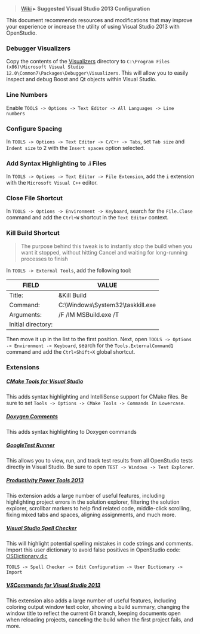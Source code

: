 > [Wiki](Home) ▸ **Suggested Visual Studio 2013 Configuration**

This document recommends resources and modifications that may improve your experience or increase the utility of using Visual Studio 2013 with OpenStudio.

### Debugger Visualizers
Copy the contents of the [Visualizers](https://github.com/NREL/OpenStudio/tree/DependencyUpdate/developer/msvc/Visualizers) directory to `C:\Program Files (x86)\Microsoft Visual Studio 12.0\Common7\Packages\Debugger\Visualizers`.  This will allow you to easily inspect and debug Boost and Qt objects within Visual Studio.

### Line Numbers
Enable `TOOLS -> Options -> Text Editor -> All Languages -> Line numbers`

### Configure Spacing
In `TOOLS -> Options -> Text Editor -> C/C++ -> Tabs`, set `Tab size` and `Indent size` to 2 with the `Insert spaces` option selected.

### Add Syntax Highlighting to .i Files
In `TOOLS -> Options -> Text Editor -> File Extension`, add the `i` extension with the `Microsoft Visual C++` editor.

### Close File Shortcut
In `TOOLS -> Options -> Environment -> Keyboard`, search for the `File.Close` command and add the `Ctrl+W` shortcut in the `Text Editor` context.

### Kill Build Shortcut
> The purpose behind this tweak is to instantly stop the build when you want it stopped, without hitting Cancel and waiting for long-running processes to finish

In `TOOLS -> External Tools`, add the following tool:

| FIELD              | VALUE                            |
|--------------------|----------------------------------|
| Title:             | &amp;Kill Build                  |
| Command:           | C:\Windows\System32\taskkill.exe |
| Arguments:         | /F /IM MSBuild.exe /T            |
| Initial directory: |                                  |

Then move it up in the list to the first position.  Next, open `TOOLS -> Options -> Environment -> Keyboard`, search for the `Tools.ExternalCommand1` command and add the `Ctrl+Shift+X` global shortcut.

### Extensions

##### [CMake Tools for Visual Studio](http://visualstudiogallery.msdn.microsoft.com/6d1586a9-1c98-4ac7-b54f-7615d5f9fbc7)
This adds syntax highlighting and IntelliSense support for CMake files.  Be sure to set `Tools -> Options -> CMake Tools -> Commands In Lowercase`.

##### [Doxygen Comments](http://visualstudiogallery.msdn.microsoft.com/11a30c1c-593b-4399-a702-f23a56dd8548)
This adds syntax highlighting to Doxygen commands

##### [GoogleTest Runner](http://visualstudiogallery.msdn.microsoft.com/9dd47c21-97a6-4369-b326-c562678066f0)
This allows you to view, run, and track test results from all OpenStudio tests directly in Visual Studio.  Be sure to open `TEST -> Windows -> Test Explorer`.

##### [Productivity Power Tools 2013](http://visualstudiogallery.msdn.microsoft.com/dbcb8670-889e-4a54-a226-a48a15e4cace)
This extension adds a large number of useful features, including highlighting project errors in the solution explorer, filtering the solution explorer, scrollbar markers to help find related code, middle-click scrolling, fixing mixed tabs and spaces, aligning assignments, and much more.

##### [Visual Studio Spell Checker](http://visualstudiogallery.msdn.microsoft.com/a23de100-31a1-405c-b4b7-d6be40c3dfff)
This will highlight potential spelling mistakes in code strings and comments.
Import this user dictionary to avoid false positives in OpenStudio code: [OSDictionary.dic](https://github.com/NREL/OpenStudio/wiki/files/Suggested-Visual-Studio-2013-Configuration/OSDictionary.dic)

`TOOLS -> Spell Checker -> Edit Configuration -> User Dictionary -> Import`

##### [VSCommands for Visual Studio 2013](http://visualstudiogallery.msdn.microsoft.com/c6d1c265-7007-405c-a68b-5606af238ece)
This extension also adds a large number of useful features, including coloring output window text color, showing a build summary, changing the window title to reflect the current Git branch, keeping documents open when reloading projects, canceling the build when the first project fails, and more.